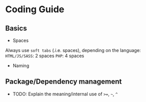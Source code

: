 # Coding Guide

## Basics
 * Spaces

 Always use `soft tabs` (.i.e. spaces), depending on the language:
 `HTML/JS/SASS`: 2 spaces
 `PHP`: 4 spaces

 * Naming

## Package/Dependency management

 * TODO: Explain the meaning/internal use of `>=`, `~`, `^`
